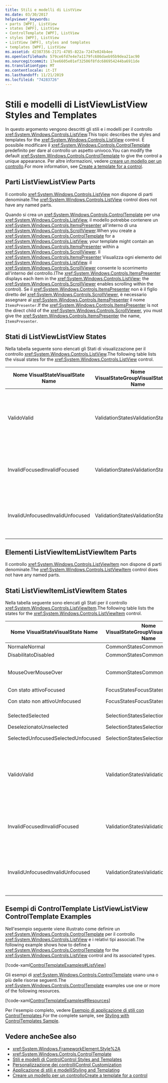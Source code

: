 ```yaml
---
title: Stili e modelli di ListView
ms.date: 03/30/2017
helpviewer_keywords:
- parts [WPF], ListView
- states [WPF], ListView
- ControlTemplate [WPF], ListView
- styles [WPF], ListView
- ListView [WPF], styles and templates
- templates [WPF], ListView
ms.assetid: d2387356-2171-4785-822a-7247e024b4ee
ms.openlocfilehash: 579ce6fd7e4e7a1179fc686daeb95b9dea21ac90
ms.sourcegitcommit: 17ee6605e01ef32506f8fdc686954244ba6911de
ms.translationtype: MT
ms.contentlocale: it-IT
ms.lasthandoff: 11/21/2019
ms.locfileid: "74283726"
---
```

# <a name="listview-styles-and-templates"></a><span data-ttu-id="9bcd3-102">Stili e modelli di ListView</span><span class="sxs-lookup"><span data-stu-id="9bcd3-102">ListView Styles and Templates</span></span>
<span data-ttu-id="9bcd3-103">In questo argomento vengono descritti gli stili e i modelli per il controllo <xref:System.Windows.Controls.ListView>.</span><span class="sxs-lookup"><span data-stu-id="9bcd3-103">This topic describes the styles and templates for the <xref:System.Windows.Controls.ListView> control.</span></span> <span data-ttu-id="9bcd3-104">È possibile modificare il <xref:System.Windows.Controls.ControlTemplate> predefinito per dare al controllo un aspetto univoco.</span><span class="sxs-lookup"><span data-stu-id="9bcd3-104">You can modify the default <xref:System.Windows.Controls.ControlTemplate> to give the control a unique appearance.</span></span> <span data-ttu-id="9bcd3-105">Per altre informazioni, vedere [creare un modello per un controllo](../../../desktop-wpf/themes/how-to-create-apply-template.md).</span><span class="sxs-lookup"><span data-stu-id="9bcd3-105">For more information, see [Create a template for a control](../../../desktop-wpf/themes/how-to-create-apply-template.md).</span></span>  
  
## <a name="listview-parts"></a><span data-ttu-id="9bcd3-106">Parti ListView</span><span class="sxs-lookup"><span data-stu-id="9bcd3-106">ListView Parts</span></span>  
 <span data-ttu-id="9bcd3-107">Il controllo <xref:System.Windows.Controls.ListView> non dispone di parti denominate.</span><span class="sxs-lookup"><span data-stu-id="9bcd3-107">The <xref:System.Windows.Controls.ListView> control does not have any named parts.</span></span>  
  
 <span data-ttu-id="9bcd3-108">Quando si crea un <xref:System.Windows.Controls.ControlTemplate> per una <xref:System.Windows.Controls.ListView>, il modello potrebbe contenere un <xref:System.Windows.Controls.ItemsPresenter> all'interno di una <xref:System.Windows.Controls.ScrollViewer>.</span><span class="sxs-lookup"><span data-stu-id="9bcd3-108">When you create a <xref:System.Windows.Controls.ControlTemplate> for a <xref:System.Windows.Controls.ListView>, your template might contain an <xref:System.Windows.Controls.ItemsPresenter> within a <xref:System.Windows.Controls.ScrollViewer>.</span></span> <span data-ttu-id="9bcd3-109">Il <xref:System.Windows.Controls.ItemsPresenter> Visualizza ogni elemento del <xref:System.Windows.Controls.ListView>. il <xref:System.Windows.Controls.ScrollViewer> consente lo scorrimento all'interno del controllo.</span><span class="sxs-lookup"><span data-stu-id="9bcd3-109">(The <xref:System.Windows.Controls.ItemsPresenter> displays each item in the <xref:System.Windows.Controls.ListView>; the <xref:System.Windows.Controls.ScrollViewer> enables scrolling within the control).</span></span>  <span data-ttu-id="9bcd3-110">Se il <xref:System.Windows.Controls.ItemsPresenter> non è il figlio diretto del <xref:System.Windows.Controls.ScrollViewer>, è necessario assegnare al <xref:System.Windows.Controls.ItemsPresenter> il nome `ItemsPresenter`.</span><span class="sxs-lookup"><span data-stu-id="9bcd3-110">If the <xref:System.Windows.Controls.ItemsPresenter> is not the direct child of the <xref:System.Windows.Controls.ScrollViewer>, you must give the <xref:System.Windows.Controls.ItemsPresenter> the name, `ItemsPresenter`.</span></span>  
  
## <a name="listview-states"></a><span data-ttu-id="9bcd3-111">Stati di ListView</span><span class="sxs-lookup"><span data-stu-id="9bcd3-111">ListView States</span></span>  
 <span data-ttu-id="9bcd3-112">Nella tabella seguente sono elencati gli Stati di visualizzazione per il controllo <xref:System.Windows.Controls.ListView>.</span><span class="sxs-lookup"><span data-stu-id="9bcd3-112">The following table lists the visual states for the <xref:System.Windows.Controls.ListView> control.</span></span>  
  
|<span data-ttu-id="9bcd3-113">Nome VisualState</span><span class="sxs-lookup"><span data-stu-id="9bcd3-113">VisualState Name</span></span>|<span data-ttu-id="9bcd3-114">Nome VisualStateGroup</span><span class="sxs-lookup"><span data-stu-id="9bcd3-114">VisualStateGroup Name</span></span>|<span data-ttu-id="9bcd3-115">Descrizione</span><span class="sxs-lookup"><span data-stu-id="9bcd3-115">Description</span></span>|  
|-|-|-|  
|<span data-ttu-id="9bcd3-116">Valido</span><span class="sxs-lookup"><span data-stu-id="9bcd3-116">Valid</span></span>|<span data-ttu-id="9bcd3-117">ValidationStates</span><span class="sxs-lookup"><span data-stu-id="9bcd3-117">ValidationStates</span></span>|<span data-ttu-id="9bcd3-118">Il controllo Usa la classe <xref:System.Windows.Controls.Validation> e la proprietà <xref:System.Windows.Controls.Validation.HasError%2A?displayProperty=nameWithType> associata è `false`.</span><span class="sxs-lookup"><span data-stu-id="9bcd3-118">The control uses the <xref:System.Windows.Controls.Validation> class and the <xref:System.Windows.Controls.Validation.HasError%2A?displayProperty=nameWithType> attached property is `false`.</span></span>|  
|<span data-ttu-id="9bcd3-119">InvalidFocused</span><span class="sxs-lookup"><span data-stu-id="9bcd3-119">InvalidFocused</span></span>|<span data-ttu-id="9bcd3-120">ValidationStates</span><span class="sxs-lookup"><span data-stu-id="9bcd3-120">ValidationStates</span></span>|<span data-ttu-id="9bcd3-121">Il <xref:System.Windows.Controls.Validation.HasError%2A?displayProperty=nameWithType> proprietà associata è `true` il controllo ha lo stato attivo.</span><span class="sxs-lookup"><span data-stu-id="9bcd3-121">The <xref:System.Windows.Controls.Validation.HasError%2A?displayProperty=nameWithType> attached property is `true` has the control has focus.</span></span>|  
|<span data-ttu-id="9bcd3-122">InvalidUnfocused</span><span class="sxs-lookup"><span data-stu-id="9bcd3-122">InvalidUnfocused</span></span>|<span data-ttu-id="9bcd3-123">ValidationStates</span><span class="sxs-lookup"><span data-stu-id="9bcd3-123">ValidationStates</span></span>|<span data-ttu-id="9bcd3-124">Il <xref:System.Windows.Controls.Validation.HasError%2A?displayProperty=nameWithType> proprietà associata è `true` ha il controllo non ha lo stato attivo.</span><span class="sxs-lookup"><span data-stu-id="9bcd3-124">The <xref:System.Windows.Controls.Validation.HasError%2A?displayProperty=nameWithType> attached property is `true` has the control does not have focus.</span></span>|  
  
## <a name="listviewitem-parts"></a><span data-ttu-id="9bcd3-125">Elementi ListViewItem</span><span class="sxs-lookup"><span data-stu-id="9bcd3-125">ListViewItem Parts</span></span>  
 <span data-ttu-id="9bcd3-126">Il controllo <xref:System.Windows.Controls.ListViewItem> non dispone di parti denominate.</span><span class="sxs-lookup"><span data-stu-id="9bcd3-126">The <xref:System.Windows.Controls.ListViewItem> control does not have any named parts.</span></span>  
  
## <a name="listviewitem-states"></a><span data-ttu-id="9bcd3-127">Stati ListViewItem</span><span class="sxs-lookup"><span data-stu-id="9bcd3-127">ListViewItem States</span></span>  
 <span data-ttu-id="9bcd3-128">Nella tabella seguente sono elencati gli Stati per il controllo <xref:System.Windows.Controls.ListViewItem>.</span><span class="sxs-lookup"><span data-stu-id="9bcd3-128">The following table lists the states for the <xref:System.Windows.Controls.ListViewItem> control.</span></span>  
  
|<span data-ttu-id="9bcd3-129">Nome VisualState</span><span class="sxs-lookup"><span data-stu-id="9bcd3-129">VisualState Name</span></span>|<span data-ttu-id="9bcd3-130">Nome VisualStateGroup</span><span class="sxs-lookup"><span data-stu-id="9bcd3-130">VisualStateGroup Name</span></span>|<span data-ttu-id="9bcd3-131">Descrizione</span><span class="sxs-lookup"><span data-stu-id="9bcd3-131">Description</span></span>|  
|-|-|-|  
|<span data-ttu-id="9bcd3-132">Normale</span><span class="sxs-lookup"><span data-stu-id="9bcd3-132">Normal</span></span>|<span data-ttu-id="9bcd3-133">CommonStates</span><span class="sxs-lookup"><span data-stu-id="9bcd3-133">CommonStates</span></span>|<span data-ttu-id="9bcd3-134">Stato predefinito.</span><span class="sxs-lookup"><span data-stu-id="9bcd3-134">The default state.</span></span>|  
|<span data-ttu-id="9bcd3-135">Disabilitato</span><span class="sxs-lookup"><span data-stu-id="9bcd3-135">Disabled</span></span>|<span data-ttu-id="9bcd3-136">CommonStates</span><span class="sxs-lookup"><span data-stu-id="9bcd3-136">CommonStates</span></span>|<span data-ttu-id="9bcd3-137">Il controllo è disabilitato.</span><span class="sxs-lookup"><span data-stu-id="9bcd3-137">The control is disabled.</span></span>|  
|<span data-ttu-id="9bcd3-138">MouseOver</span><span class="sxs-lookup"><span data-stu-id="9bcd3-138">MouseOver</span></span>|<span data-ttu-id="9bcd3-139">CommonStates</span><span class="sxs-lookup"><span data-stu-id="9bcd3-139">CommonStates</span></span>|<span data-ttu-id="9bcd3-140">Il puntatore del mouse si trova sul controllo <xref:System.Windows.Controls.ComboBox>.</span><span class="sxs-lookup"><span data-stu-id="9bcd3-140">The mouse pointer is over the <xref:System.Windows.Controls.ComboBox> control.</span></span>|  
|<span data-ttu-id="9bcd3-141">Con stato attivo</span><span class="sxs-lookup"><span data-stu-id="9bcd3-141">Focused</span></span>|<span data-ttu-id="9bcd3-142">FocusStates</span><span class="sxs-lookup"><span data-stu-id="9bcd3-142">FocusStates</span></span>|<span data-ttu-id="9bcd3-143">Il controllo ha lo stato attivo.</span><span class="sxs-lookup"><span data-stu-id="9bcd3-143">The control has focus.</span></span>|  
|<span data-ttu-id="9bcd3-144">Con stato non attivo</span><span class="sxs-lookup"><span data-stu-id="9bcd3-144">Unfocused</span></span>|<span data-ttu-id="9bcd3-145">FocusStates</span><span class="sxs-lookup"><span data-stu-id="9bcd3-145">FocusStates</span></span>|<span data-ttu-id="9bcd3-146">Il controllo non ha lo stato attivo.</span><span class="sxs-lookup"><span data-stu-id="9bcd3-146">The control does not have focus.</span></span>|  
|<span data-ttu-id="9bcd3-147">Selected</span><span class="sxs-lookup"><span data-stu-id="9bcd3-147">Selected</span></span>|<span data-ttu-id="9bcd3-148">SelectionStates</span><span class="sxs-lookup"><span data-stu-id="9bcd3-148">SelectionStates</span></span>|<span data-ttu-id="9bcd3-149">L'elemento è attualmente selezionato.</span><span class="sxs-lookup"><span data-stu-id="9bcd3-149">The item is currently selected.</span></span>|  
|<span data-ttu-id="9bcd3-150">Deselezionato</span><span class="sxs-lookup"><span data-stu-id="9bcd3-150">Unselected</span></span>|<span data-ttu-id="9bcd3-151">SelectionStates</span><span class="sxs-lookup"><span data-stu-id="9bcd3-151">SelectionStates</span></span>|<span data-ttu-id="9bcd3-152">L'elemento non è selezionato.</span><span class="sxs-lookup"><span data-stu-id="9bcd3-152">The item is not selected.</span></span>|  
|<span data-ttu-id="9bcd3-153">SelectedUnfocused</span><span class="sxs-lookup"><span data-stu-id="9bcd3-153">SelectedUnfocused</span></span>|<span data-ttu-id="9bcd3-154">SelectionStates</span><span class="sxs-lookup"><span data-stu-id="9bcd3-154">SelectionStates</span></span>|<span data-ttu-id="9bcd3-155">L'elemento è selezionato, ma non ha uno stato attivo.</span><span class="sxs-lookup"><span data-stu-id="9bcd3-155">The item is selected, but does not have focus.</span></span>|  
|<span data-ttu-id="9bcd3-156">Valido</span><span class="sxs-lookup"><span data-stu-id="9bcd3-156">Valid</span></span>|<span data-ttu-id="9bcd3-157">ValidationStates</span><span class="sxs-lookup"><span data-stu-id="9bcd3-157">ValidationStates</span></span>|<span data-ttu-id="9bcd3-158">Il controllo Usa la classe <xref:System.Windows.Controls.Validation> e la proprietà <xref:System.Windows.Controls.Validation.HasError%2A?displayProperty=nameWithType> associata è `false`.</span><span class="sxs-lookup"><span data-stu-id="9bcd3-158">The control uses the <xref:System.Windows.Controls.Validation> class and the <xref:System.Windows.Controls.Validation.HasError%2A?displayProperty=nameWithType> attached property is `false`.</span></span>|  
|<span data-ttu-id="9bcd3-159">InvalidFocused</span><span class="sxs-lookup"><span data-stu-id="9bcd3-159">InvalidFocused</span></span>|<span data-ttu-id="9bcd3-160">ValidationStates</span><span class="sxs-lookup"><span data-stu-id="9bcd3-160">ValidationStates</span></span>|<span data-ttu-id="9bcd3-161">Il <xref:System.Windows.Controls.Validation.HasError%2A?displayProperty=nameWithType> proprietà associata è `true` il controllo ha lo stato attivo.</span><span class="sxs-lookup"><span data-stu-id="9bcd3-161">The <xref:System.Windows.Controls.Validation.HasError%2A?displayProperty=nameWithType> attached property is `true` has the control has focus.</span></span>|  
|<span data-ttu-id="9bcd3-162">InvalidUnfocused</span><span class="sxs-lookup"><span data-stu-id="9bcd3-162">InvalidUnfocused</span></span>|<span data-ttu-id="9bcd3-163">ValidationStates</span><span class="sxs-lookup"><span data-stu-id="9bcd3-163">ValidationStates</span></span>|<span data-ttu-id="9bcd3-164">Il <xref:System.Windows.Controls.Validation.HasError%2A?displayProperty=nameWithType> proprietà associata è `true` ha il controllo non ha lo stato attivo.</span><span class="sxs-lookup"><span data-stu-id="9bcd3-164">The <xref:System.Windows.Controls.Validation.HasError%2A?displayProperty=nameWithType> attached property is `true` has the control does not have focus.</span></span>|  
  
## <a name="listview-controltemplate-examples"></a><span data-ttu-id="9bcd3-165">Esempi di ControlTemplate ListView</span><span class="sxs-lookup"><span data-stu-id="9bcd3-165">ListView ControlTemplate Examples</span></span>  
 <span data-ttu-id="9bcd3-166">Nell'esempio seguente viene illustrato come definire un <xref:System.Windows.Controls.ControlTemplate> per il controllo <xref:System.Windows.Controls.ListView> e i relativi tipi associati.</span><span class="sxs-lookup"><span data-stu-id="9bcd3-166">The following example shows how to define a <xref:System.Windows.Controls.ControlTemplate> for the <xref:System.Windows.Controls.ListView> control and its associated types.</span></span>  
  
 [!code-xaml[ControlTemplateExamples#ListView](~/samples/snippets/csharp/VS_Snippets_Wpf/ControlTemplateExamples/CS/resources/listview.xaml#listview)]  
  
 <span data-ttu-id="9bcd3-167">Gli esempi di <xref:System.Windows.Controls.ControlTemplate> usano una o più delle risorse seguenti.</span><span class="sxs-lookup"><span data-stu-id="9bcd3-167">The <xref:System.Windows.Controls.ControlTemplate> examples use one or more of the following resources.</span></span>  
  
 [!code-xaml[ControlTemplateExamples#Resources](~/samples/snippets/csharp/VS_Snippets_Wpf/ControlTemplateExamples/CS/resources/shared.xaml#resources)]  
  
 <span data-ttu-id="9bcd3-168">Per l'esempio completo, vedere [Esempio di applicazione di stili con ControlTemplates](https://github.com/Microsoft/WPF-Samples/tree/master/Styles%20&%20Templates/IntroToStylingAndTemplating).</span><span class="sxs-lookup"><span data-stu-id="9bcd3-168">For the complete sample, see [Styling with ControlTemplates Sample](https://github.com/Microsoft/WPF-Samples/tree/master/Styles%20&%20Templates/IntroToStylingAndTemplating).</span></span>  
  
## <a name="see-also"></a><span data-ttu-id="9bcd3-169">Vedere anche</span><span class="sxs-lookup"><span data-stu-id="9bcd3-169">See also</span></span>

- <xref:System.Windows.FrameworkElement.Style%2A>
- <xref:System.Windows.Controls.ControlTemplate>
- [<span data-ttu-id="9bcd3-170">Stili e modelli di Control</span><span class="sxs-lookup"><span data-stu-id="9bcd3-170">Control Styles and Templates</span></span>](control-styles-and-templates.md)
- [<span data-ttu-id="9bcd3-171">Personalizzazione dei controlli</span><span class="sxs-lookup"><span data-stu-id="9bcd3-171">Control Customization</span></span>](control-customization.md)
- [<span data-ttu-id="9bcd3-172">Applicazione di stili e modelli</span><span class="sxs-lookup"><span data-stu-id="9bcd3-172">Styling and Templating</span></span>](../../../desktop-wpf/fundamentals/styles-templates-overview.md)
- [<span data-ttu-id="9bcd3-173">Creare un modello per un controllo</span><span class="sxs-lookup"><span data-stu-id="9bcd3-173">Create a template for a control</span></span>](../../../desktop-wpf/themes/how-to-create-apply-template.md)
